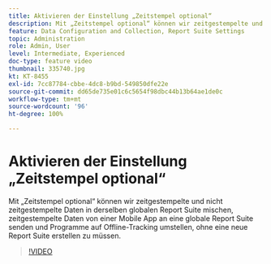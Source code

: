 ```yaml
---
title: Aktivieren der Einstellung „Zeitstempel optional“
description: Mit „Zeitstempel optional“ können wir zeitgestempelte und nicht zeitgestempelte Daten in derselben globalen Report Suite mischen, zeitgestempelte Daten von einer Mobile App an eine globale Report Suite senden und Programme auf Offline-Tracking umstellen, ohne eine neue Report Suite erstellen zu müssen.
feature: Data Configuration and Collection, Report Suite Settings
topic: Administration
role: Admin, User
level: Intermediate, Experienced
doc-type: feature video
thumbnail: 335740.jpg
kt: KT-8455
exl-id: 7cc87784-cbbe-4dc8-b9bd-549850dfe22e
source-git-commit: dd65de735e01c6c5654f98dbc44b13b64ae1de0c
workflow-type: tm+mt
source-wordcount: '96'
ht-degree: 100%

---
```


# Aktivieren der Einstellung „Zeitstempel optional“

Mit „Zeitstempel optional“ können wir zeitgestempelte und nicht zeitgestempelte Daten in derselben globalen Report Suite mischen, zeitgestempelte Daten von einer Mobile App an eine globale Report Suite senden und Programme auf Offline-Tracking umstellen, ohne eine neue Report Suite erstellen zu müssen.


>[!VIDEO](https://video.tv.adobe.com/v/335740/?quality=12&learn=on)
